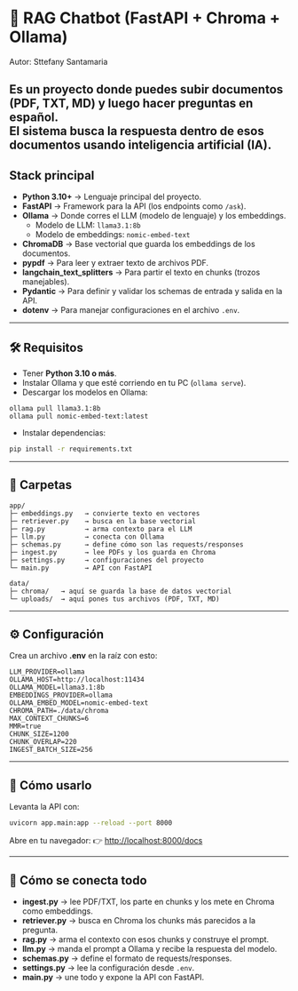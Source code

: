 
# 🤖 RAG Chatbot (FastAPI + Chroma + Ollama)
Autor: Sttefany Santamaria 

Es un proyecto donde puedes subir documentos (**PDF, TXT, MD**) y luego hacer preguntas en español.  
El sistema busca la respuesta dentro de esos documentos usando **inteligencia artificial (IA)**.
---

## Stack principal

- **Python 3.10+** → Lenguaje principal del proyecto.  
- **FastAPI** → Framework para la API (los endpoints como `/ask`).  
- **Ollama** → Donde corres el LLM (modelo de lenguaje) y los embeddings.  
  - Modelo de LLM: `llama3.1:8b`  
  - Modelo de embeddings: `nomic-embed-text`  
- **ChromaDB** → Base vectorial que guarda los embeddings de los documentos.  
- **pypdf** → Para leer y extraer texto de archivos PDF.  
- **langchain_text_splitters** → Para partir el texto en chunks (trozos manejables).  
- **Pydantic** → Para definir y validar los schemas de entrada y salida en la API.  
- **dotenv** → Para manejar configuraciones en el archivo `.env`.

---

## 🛠️ Requisitos

- Tener **Python 3.10 o más**.  
- Instalar Ollama y que esté corriendo en tu PC (`ollama serve`).  
- Descargar los modelos en Ollama:

````
ollama pull llama3.1:8b
ollama pull nomic-embed-text:latest
````

* Instalar dependencias:

```bash
pip install -r requirements.txt
```

---

## 📂 Carpetas 

```
app/
├─ embeddings.py   → convierte texto en vectores
├─ retriever.py    → busca en la base vectorial
├─ rag.py          → arma contexto para el LLM
├─ llm.py          → conecta con Ollama
├─ schemas.py      → define cómo son las requests/responses
├─ ingest.py       → lee PDFs y los guarda en Chroma
├─ settings.py     → configuraciones del proyecto
└─ main.py         → API con FastAPI

data/
├─ chroma/   → aquí se guarda la base de datos vectorial
└─ uploads/  → aquí pones tus archivos (PDF, TXT, MD)
```

---

## ⚙️ Configuración

Crea un archivo **.env** en la raíz con esto:

```env
LLM_PROVIDER=ollama
OLLAMA_HOST=http://localhost:11434
OLLAMA_MODEL=llama3.1:8b
EMBEDDINGS_PROVIDER=ollama
OLLAMA_EMBED_MODEL=nomic-embed-text
CHROMA_PATH=./data/chroma
MAX_CONTEXT_CHUNKS=6
MMR=true
CHUNK_SIZE=1200
CHUNK_OVERLAP=220
INGEST_BATCH_SIZE=256
```

---

## 🚀 Cómo usarlo

Levanta la API con:

```bash
uvicorn app.main:app --reload --port 8000
```

Abre en tu navegador:
👉 [http://localhost:8000/docs](http://localhost:8000/docs)

---

## 🧩 Cómo se conecta todo

* **ingest.py** → lee PDF/TXT, los parte en chunks y los mete en Chroma como embeddings.
* **retriever.py** → busca en Chroma los chunks más parecidos a la pregunta.
* **rag.py** → arma el contexto con esos chunks y construye el prompt.
* **llm.py** → manda el prompt a Ollama y recibe la respuesta del modelo.
* **schemas.py** → define el formato de requests/responses.
* **settings.py** → lee la configuración desde `.env`.
* **main.py** → une todo y expone la API con FastAPI.


